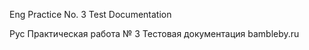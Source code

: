 
Eng
Practice No. 3 Test Documentation

Рус
Практическая работа № 3 Тестовая документация bambleby.ru
 
